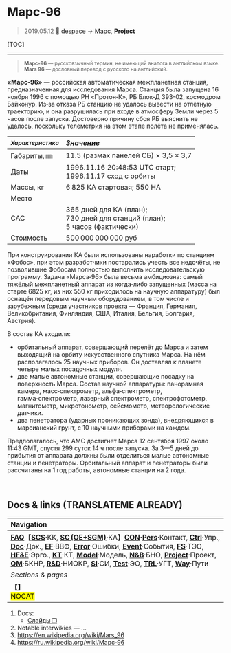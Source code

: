 # Марс‑96
> 2019.05.12 [🚀](../index/index.md) [despace](index.md) → [Марс](mars.md), **[Project](project.md)**

[TOC]

---

> <small>**Марс‑96** — русскоязычный термин, не имеющий аналога в английском языке. **Mars 96** — дословный перевод с русского на английский.</small>

**«Марс‑96»** — российская автоматическая межпланетная станция, предназначенная для исследования Марса. Станция была запущена 16 ноября 1996 с помощью РН «Протон‑К», РБ Блок‑Д 393-02, космодром Байконур. Из‑за отказа РБ станцию не удалось вывести на отлётную траекторию, и она разрушилась при входе в атмосферу Земли через 5 часов после запуска. Достоверно причину сбоя РБ выяснить не удалось, поскольку телеметрия на этом этапе полёта не применялась.

|<small>*Характеристика*</small>|*Значение*|
|:--|:--|
|Габариты, ㎜|11.5 (размах панелей СБ) × 3,5 × 3,7|
|Даты|1996.11.16 20:48:53 UTC старт;<br> 1996.11.17 сход с орбиты|
|Массы, кг|6 825 КА стартовая; 550 НА|
|Место| |
|САС|365 дней для КА (план);<br> 730 дней для станций (план);<br> 5 часов (фактически)|
|Стоимость|500 000 000 000 руб|

При конструировании КА были использованы наработки по станциям «Фобос», при этом разработчики постарались учесть все недочёты, не позволившие Фобосам полностью выполнить исследовательскую программу. Задача «Марса‑96» была весьма амбициозна: самый тяжёлый межпланетный аппарат из когда‑либо запущенных (масса на старте 6825 кг, из них 550 кг приходилось на научную аппаратуру) был оснащён передовым научным оборудованием, в том числе и зарубежным (среди участников проекта — Франция, Германия, Великобритания, Финляндия, США, Италия, Бельгия, Болгария, Австрия).

В состав КА входили:

   - орбитальный аппарат, совершающий перелёт до Марса и затем выходящий на орбиту искусственного спутника Марса. На нём располагалось 25 научных приборов. Он доставлял к планете четыре малых посадочных модуля.
   - две малые автономные станции, совершающие посадку на поверхность Марса. Состав научной аппаратуры: панорамная камера, масс‑спектрометр, альфа‑спектрометр, гамма‑спектрометр, лазерный спектрометр, спектрофотометр, магнитометр, микротонометр, сейсмометр, метеорологические датчики.
   - два пенетратора (ударных проникающих зонда), внедряющихся в марсианский грунт, c 10 научными приборами на каждом.

Предполагалось, что АМС достигнет Марса 12 сентября 1997 около 11:43 GMT, спустя 299 суток 14 ч после запуска. За 3—5 дней до прибытия от аппарата должны были отделиться малые автономные станции и пенетраторы. Орбитальный аппарат и пенетраторы были рассчитаны на 1 год работы, автономные станции на 2 года.



<p style="page-break-after:always"> </p>

## Docs & links (TRANSLATEME ALREADY)
|Navigation|
|:--|
|**[FAQ](faq.md)**【**[SCS](scs.md)**·КК, **[SC (OE+SGM)](sc.md)**·КА】**[CON](contact.md)·[Pers](person.md)**·Контакт, **[Ctrl](control.md)**·Упр., **[Doc](doc.md)**·Док., **[EF](ef.md)**·ВВФ, **[Error](error.md)**·Ошибки, **[Event](event.md)**·События, **[FS](fs.md)**·ТЭО, **[HF&E](hfe.md)**·Эрго., **[KT](kt.md)**·КТ, **[Model](model.md)**·Модель, **[N&B](nnb.md)**·БНО, **[Project](project.md)**·Проект, **[QM](qm.md)**·БКНР, **[R&D](rnd.md)**·НИОКР, **[SI](si.md)**·СИ, **[Test](test.md)**·ЭО, **[TRL](trl.md)**·УГТ, **[Way](way.md)**·Пути|
|*Sections & pages*|
|**【[](.md)】**<br> <mark>NOCAT</mark>|

   1. Docs:
      - [Слайды ❐](f/project/марс‑96/mars_96_slides.pdf)
   1. Notable interwikies — …
   1. <https://en.wikipedia.org/wiki/Mars_96>
   1. <https://ru.wikipedia.org/wiki/Марс‑96>
